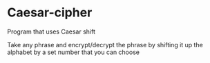 # Caesar-cipher
Program that uses Caesar shift

Take any phrase and encrypt/decrypt the phrase by shifting it up the alphabet by a set number that you can choose
